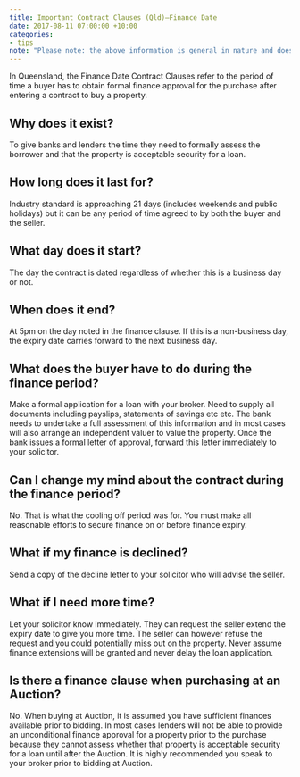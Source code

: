 ```yaml
---
title: Important Contract Clauses (Qld)—Finance Date
date: 2017-08-11 07:00:00 +10:00
categories:
- tips
note: "Please note: the above information is general in nature and does not constitute legal advice. You should always seek independent legal opinion in relation to any matter regarding the finance clause in your property contract."
---
```



In Queensland, the Finance Date Contract Clauses refer to the period of time a buyer has to obtain formal finance approval for the purchase after entering a contract to buy a property.

## Why does it exist?

To give banks and lenders the time they need to formally assess the borrower and that the property is acceptable security for a loan.

## How long does it last for?

Industry standard is approaching 21 days (includes weekends and public holidays) but it can be any period of time agreed to by both the buyer and the seller. 

## What day does it start?

The day the contract is dated regardless of whether this is a business day or not.

## When does it end?

At 5pm on the day noted in the finance clause. If this is a non-business day, the expiry date carries forward to the next business day.

## What does the buyer have to do during the finance period?

Make a formal application for a loan with your broker. Need to supply all documents including payslips, statements of savings etc etc. The bank needs to undertake a full assessment of this information and in most cases will also arrange an independent valuer to value the property. Once the bank issues a formal letter of approval, forward this letter immediately to your solicitor.

## Can I change my mind about the contract during the finance period?

No. That is what the cooling off period was for. You must make all reasonable efforts to secure finance on or before finance expiry.

## What if my finance is declined?

Send a copy of the decline letter to your solicitor who will advise the seller.

## What if I need more time?

Let your solicitor know immediately. They can request the seller extend the expiry date to give you more time. The seller can however refuse the request and you could potentially miss out on the property. Never assume finance extensions will be granted and never delay the loan application.

## Is there a finance clause when purchasing at an Auction?

No. When buying at Auction, it is assumed you have sufficient finances available prior to bidding. In most cases lenders will not be able to provide an unconditional finance approval for a property prior to the purchase because they cannot assess whether that property is acceptable security for a loan until after the Auction. It is highly recommended you speak to your broker prior to bidding at Auction.
